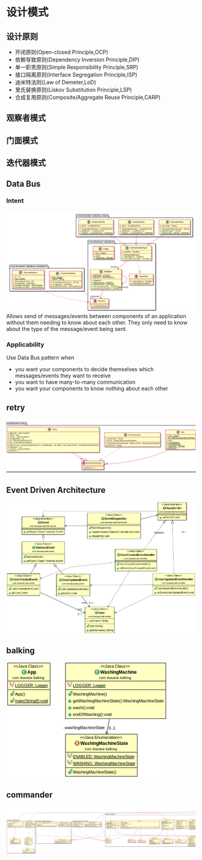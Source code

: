 # 设计模式
##  设计原则

- 开闭原则(Open-closed Principle,OCP)
- 依赖导致原则(Dependency Inversion Principle,DIP)
- 单一职责原则(Simple Responsibility Principle,SRP)
- 接口隔离原则(Interface Segregation Principle,ISP)
- 迪米特法则(Law of Demeter,LoD)
- 里氏替换原则(Liskov Substitution Principle,LSP)
- 合成复用原则(Composite/Aggregate Reuse Principle,CARP)


## 观察者模式
##  门面模式
## 迭代器模式
##  Data Bus
###  Intent
![Class diagram](.README_images/data-bus.png)
 Allows send of messages/events between components of an application without them needing to know about each other. They only need to know about the type of the message/event being sent.    
 
### Applicability

Use Data Bus pattern when

* you want your components to decide themselves which messages/events they want to receive
* you want to have many-to-many communication
* you want your components to know nothing about each other
    
## retry

![Class diagram](.README_images/retry.png)

## Event Driven Architecture

![Class diagram](.README_images/event-driven-architechure.png)

## balking

![balking](.README_images/balking.png)

## commander
![commander](.README_images/commander.urm.png)




